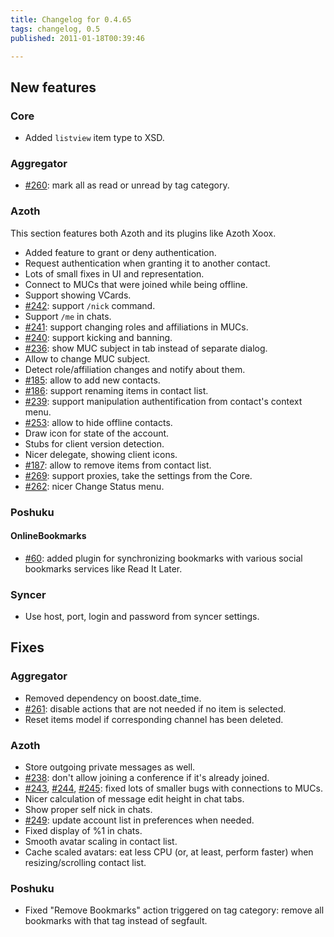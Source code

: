 ```yaml
---
title: Changelog for 0.4.65
tags: changelog, 0.5
published: 2011-01-18T00:39:46

---
```


New features
------------

### Core

-   Added `listview` item type to XSD.

### Aggregator

-   [\#260](http://dev.leechcraft.org/issues/260): mark all as read or
    unread by tag category.

### Azoth

This section features both Azoth and its plugins like Azoth Xoox.

-   Added feature to grant or deny authentication.
-   Request authentication when granting it to another contact.
-   Lots of small fixes in UI and representation.
-   Connect to MUCs that were joined while being offline.
-   Support showing VCards.
-   [\#242](http://dev.leechcraft.org/issues/242): support
    `/nick` command.
-   Support `/me` in chats.
-   [\#241](http://dev.leechcraft.org/issues/241): support changing
    roles and affiliations in MUCs.
-   [\#240](http://dev.leechcraft.org/issues/240): support kicking
    and banning.
-   [\#236](http://dev.leechcraft.org/issues/236): show MUC subject in
    tab instead of separate dialog.
-   Allow to change MUC subject.
-   Detect role/affiliation changes and notify about them.
-   [\#185](http://dev.leechcraft.org/issues/185): allow to add
    new contacts.
-   [\#186](http://dev.leechcraft.org/issues/186): support renaming
    items in contact list.
-   [\#239](http://dev.leechcraft.org/issues/239): support manipulation
    authentification from contact's context menu.
-   [\#253](http://dev.leechcraft.org/issues/253): allow to hide
    offline contacts.
-   Draw icon for state of the account.
-   Stubs for client version detection.
-   Nicer delegate, showing client icons.
-   [\#187](http://dev.leechcraft.org/issues/187): allow to remove items
    from contact list.
-   [\#269](http://dev.leechcraft.org/issues/269): support proxies, take
    the settings from the Core.
-   [\#262](http://dev.leechcraft.org/issues/262): nicer Change
    Status menu.

### Poshuku

#### OnlineBookmarks

-   [\#60](http://dev.leechcraft.org/issues/60): added plugin for
    synchronizing bookmarks with various social bookmarks services like
    Read It Later.

### Syncer

-   Use host, port, login and password from syncer settings.

Fixes
-----

### Aggregator

-   Removed dependency on boost.date\_time.
-   [\#261](http://dev.leechcraft.org/issues/261): disable actions that
    are not needed if no item is selected.
-   Reset items model if corresponding channel has been deleted.

### Azoth

-   Store outgoing private messages as well.
-   [\#238](http://dev.leechcraft.org/issues/238): don't allow joining a
    conference if it's already joined.
-   [\#243](http://dev.leechcraft.org/issues/243),
    [\#244](http://dev.leechcraft.org/issues/244),
    [\#245](http://dev.leechcraft.org/issues/245): fixed lots of smaller
    bugs with connections to MUCs.
-   Nicer calculation of message edit height in chat tabs.
-   Show proper self nick in chats.
-   [\#249](http://dev.leechcraft.org/issues/249): update account list
    in preferences when needed.
-   Fixed display of %1 in chats.
-   Smooth avatar scaling in contact list.
-   Cache scaled avatars: eat less CPU (or, at least, perform faster)
    when resizing/scrolling contact list.

### Poshuku

-   Fixed "Remove Bookmarks" action triggered on tag category: remove
    all bookmarks with that tag instead of segfault.